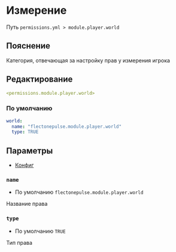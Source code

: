 # Измерение
Путь `permissions.yml > module.player.world`

## Пояснение
Категория, отвечающая за настройку прав у измерения игрока

## Редактирование
```yaml
<permissions.module.player.world>
```

### По умолчанию
```yaml
world:
  name: "flectonepulse.module.player.world"
  type: TRUE
```

## Параметры

- [Конфиг](/ru/config/module/player/world/)

### `name`
- По умолчанию `flectonepulse.module.player.world`

Название права

### `type`
- По умолчанию `TRUE`

Тип права

<!--@include: @/ru/parts/permission.md-->

